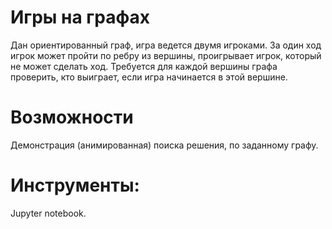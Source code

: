 # Игры на графах
Дан ориентированный граф, игра ведется двумя игроками. За один ход игрок может пройти по ребру из вершины, проигрывает игрок, который не может сделать ход. 
Требуется для каждой вершины графа проверить, кто выиграет, если игра начинается в этой вершине. 
# Возможности
Демонстрация (анимированная) поиска решения, по заданному графу.
# Инструменты:
Jupyter notebook.
